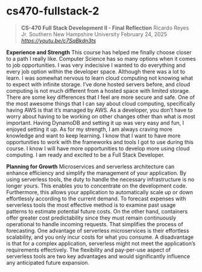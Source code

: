 # cs470-fullstack-2
> **CS-470 Full Stack Development II - Final Reflection**
> Ricardo Reyes Jr.
> Southern New Hampshire University
> February 24, 2025
> *https://youtu.be/c7SqBkdn3ts*

**Experience and Strength**
This course has helped me finally choose closer to a path I really like. Computer Science has so many options when it comes to job opportunities. I was very indecisive I wanted to do everything and every job option within the developer space. Although there was a lot to learn. I was somewhat nervous to learn cloud computing not knowing what to expect with infinite storage. I’ve done hosted servers before, and cloud computing is not much different from a hosted space with limited storage. There are some key differences that I feel are more secure and safe. One of the most awesome things that I can say about cloud computing, specifically having AWS is that it’s managed by AWS. As a developer, you don’t have to worry about having to be working on other changes other than what is most important. Having DynamoDB and setting it up was very easy and fun, I enjoyed setting it up. 
As for my strength, I am always craving more knowledge and want to keep learning. I know that I want to have more opportunities to work with the frameworks and tools I got to use during this course. I know I will have more opportunities to develop more using cloud computing. I am ready and excited to be a Full Stack Developer.

**Planning for Growth**
Microservices and serverless architecture can enhance efficiency and simplify the management of your application. By using serverless tools, the duty to handle the necessary infrastructure is no longer yours. This enables you to concentrate on the development code. Furthermore, this allows your application to automatically scale up or down effortlessly according to the current demand. To forecast expenses with serverless tools the most effective method is to examine past usage patterns to estimate potential future costs. On the other hand, containers offer greater cost predictability since they must remain continuously operational to handle incoming requests. That simplifies the process of forecasting.
	One advantage of serverless microservices is their effortless scalability, and you only incur costs for what you consume. A disadvantage is that for a complex application, serverless might not meet the application’s requirements effectively.
	The flexibility and pay-per-use aspect of serverless tools are two key advantages and would significantly influence any anticipated future expansion.
